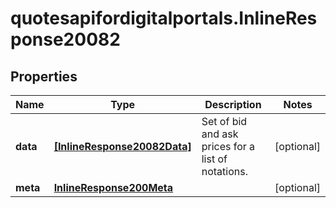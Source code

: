 # quotesapifordigitalportals.InlineResponse20082

## Properties

Name | Type | Description | Notes
------------ | ------------- | ------------- | -------------
**data** | [**[InlineResponse20082Data]**](InlineResponse20082Data.md) | Set of bid and ask prices for a list of notations. | [optional] 
**meta** | [**InlineResponse200Meta**](InlineResponse200Meta.md) |  | [optional] 


